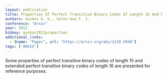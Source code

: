 ```yaml
---
layout: publication
title: Properties Of Perfect Transitive Binary Codes Of Length 15 And Extended Perfect Transitive Binary Codes Of Length 16
authors: Guskov G. K., Solov'eva F. I.
conference: "Arxiv"
year: 2012
bibkey: guskov2012properties
additional_links:
  - {name: "Paper", url: "https://arxiv.org/abs/1210.5940"}
tags: ['ARXIV']
---
```

<p>Some properties of perfect transitive binary codes of length 15 and
extended perfect transitive binary codes of length 16 are presented for
reference purposes.</p>
